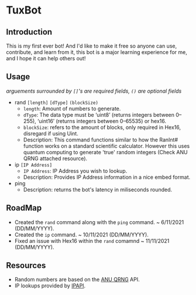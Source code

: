 # <b>TuxBot</b>
## Introduction
This is my first ever bot! And I'd like to make it free so anyone can use, contribute, and learn from it, this bot is a major learning experience for me, and I hope it can help others out!

## Usage
*arguements surrounded by `[]`'s are required fields, `()` are optional fields*
* rand `[length]` `[dType]` `(blockSize)`
  * `length`: Amount of numbers to generate.
  * `dType`: The data type must be ‘uint8’ (returns integers between 0–255), ‘uint16’ (returns integers between 0–65535) or hex16.
  * `blockSize`: refers to the amount of blocks, only required in Hex16, disregard if using Uint.
  * Description: This command functions similar to how the RanInt# function works on a standard scientific calculator. However this uses quantum computing to generate 'true' random integers (Check ANU QRNG attached resource).
* ip `[IP Address]`
  * `IP Address`: IP Address you wish to lookup. 
  *  Description: Provides IP Address information in a nice embed format.
* ping
  * Description: returns the bot's latency in miliseconds rounded.

##  RoadMap
* Created the `rand` command along with the `ping` command. ~ 6/11/2021 (DD/MM/YYYY).
* Created the `ip` command. ~ 10/11/2021 (DD/MM/YYYY).
* Fixed an issue with Hex16 within the `rand` comamnd ~ 11/11/2021 (DD/MM/YYYY).

##  Resources
 * Random numbers are based on the [ANU QRNG](https://qrng.anu.edu.au/contact/api-documentation/) API.
 * IP lookups provided by [IPAPI](https://ipapi.co/).
